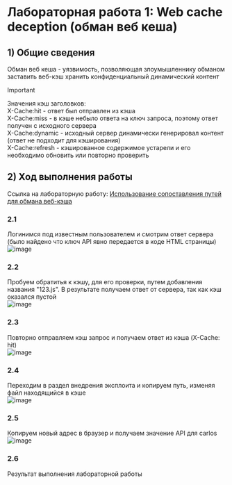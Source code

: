 # Лабораторная работа 1: Web cache deception (обман веб кеша)
## 1) Общие сведения  
Обман веб кеша - уязвимость, позволяющая злоумышленнику обманом заставить веб-кэш хранить конфиденциальный динамический контент

>[!IMPORTANT]  
Значения кэш заголовков:  
X-Cache:hit - ответ был отправлен из кэша     
X-Cache:miss - в кэше небыло ответа на ключ запроса, поэтому ответ получен с исходного сервера     
X-Cache:dynamic - исходный сервер динамически генерировал контент (ответ не подходит для кэширования)    
X-Cache:refresh - кэшированное содержимое устарели и его необходимо обновить или повторно проверить  

## 2) Ход выполнения работы  

Ссылка на лабораторную работу: [Использование сопоставления путей для обмана веб-кэша](https://portswigger.net/web-security/web-cache-deception/lab-wcd-exploiting-path-mapping)  

### 2.1 
Логинимся под известным пользователем и смотрим ответ сервера (было найдено что ключ API явно передается в коде HTML страницы)   
![image]()  

### 2.2  
Пробуем обратитья к кэшу, для его проверки, путем добавления названия "123.js". В результате получаем ответ от сервера, так как кэш оказался пустой  
![image]()  

### 2.3  
Повторно отправляем кэш запрос и получаем ответ из кэша (X-Cache: hit)  
![image]()

### 2.4
Переходим в раздел внедрения эксплоита и копируем путь, изменяя файл находящийся в кэше  
![image]()  

### 2.5
Копируем новый адрес в браузер и получаем значение API для carlos  
![image]()  

### 2.6 
Результат выполнения лабораторной работы

